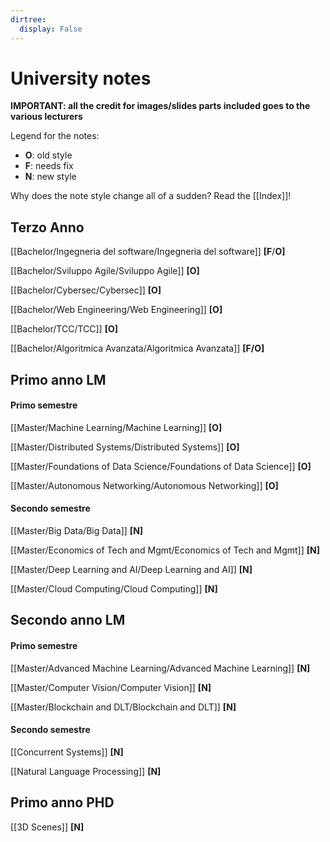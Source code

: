 ```yaml
---
dirtree:
  display: False
---
```


# University notes

**IMPORTANT: all the credit for images/slides parts included goes to the various lecturers** 

Legend for the notes:
- **O**: old style
- **F**: needs fix 
- **N**: new style

Why does the note style change all of a sudden? Read the [[Index]]!

## Terzo Anno 

[[Bachelor/Ingegneria del software/Ingegneria del software]] **[F**/**O]** 

[[Bachelor/Sviluppo Agile/Sviluppo Agile]] **[O]** 

[[Bachelor/Cybersec/Cybersec]]  **[O]** 

[[Bachelor/Web Engineering/Web Engineering]]  **[O]** 

[[Bachelor/TCC/TCC]]  **[O]** 

[[Bachelor/Algoritmica Avanzata/Algoritmica Avanzata]]  **[F/O]** 

## Primo anno LM

#### Primo semestre

[[Master/Machine Learning/Machine Learning]] **[O]**

[[Master/Distributed Systems/Distributed Systems]] **[O]**

[[Master/Foundations of Data Science/Foundations of Data Science]] **[O]**

[[Master/Autonomous Networking/Autonomous Networking]] **[O]**

#### Secondo semestre

[[Master/Big Data/Big Data]] **[N]**

[[Master/Economics of Tech and Mgmt/Economics of Tech and Mgmt]] **[N]**

[[Master/Deep Learning and AI/Deep Learning and AI]] **[N]**

[[Master/Cloud Computing/Cloud Computing]] **[N]**

## Secondo anno LM

#### Primo semestre

[[Master/Advanced Machine Learning/Advanced Machine Learning]] **[N]**

[[Master/Computer Vision/Computer Vision]] **[N]**

[[Master/Blockchain and DLT/Blockchain and DLT]] **[N]**

#### Secondo semestre

[[Concurrent Systems]] **[N]**

[[Natural Language Processing]] **[N]**

## Primo anno PHD

[[3D Scenes]] **[N]**